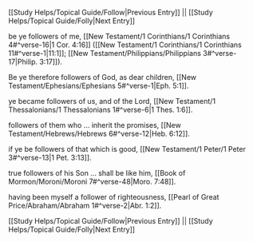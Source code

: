 [[Study Helps/Topical Guide/Follow|Previous Entry]]  ||  [[Study Helps/Topical Guide/Folly|Next Entry]]

 be ye followers of me, [[New Testament/1 Corinthians/1 Corinthians 4#^verse-16|1 Cor. 4:16]] ([[New Testament/1 Corinthians/1 Corinthians 11#^verse-1|11:1]]; [[New Testament/Philippians/Philippians 3#^verse-17|Philip. 3:17]]).

 Be ye therefore followers of God, as dear children, [[New Testament/Ephesians/Ephesians 5#^verse-1|Eph. 5:1]].

 ye became followers of us, and of the Lord, [[New Testament/1 Thessalonians/1 Thessalonians 1#^verse-6|1 Thes. 1:6]].

 followers of them who ... inherit the promises, [[New Testament/Hebrews/Hebrews 6#^verse-12|Heb. 6:12]].

 if ye be followers of that which is good, [[New Testament/1 Peter/1 Peter 3#^verse-13|1 Pet. 3:13]].

 true followers of his Son ... shall be like him, [[Book of Mormon/Moroni/Moroni 7#^verse-48|Moro. 7:48]].

 having been myself a follower of righteousness, [[Pearl of Great Price/Abraham/Abraham 1#^verse-2|Abr. 1:2]].

[[Study Helps/Topical Guide/Follow|Previous Entry]]  ||  [[Study Helps/Topical Guide/Folly|Next Entry]]
